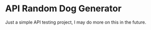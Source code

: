# API Random Dog Generator

Just a simple API testing project, I may do more on this in the future. 
